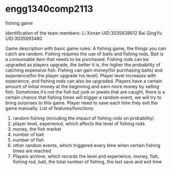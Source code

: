 # engg1340comp2113
fishing game

Identification of the team members:
Li Xinran UID:3035638612
Bai QingYu  UID:3035693480
 
Game description with basic game rules:
A fishing game, the things you can catch are random. Fishing requires the use of baits and fishing rods. Bait is a consumable item that needs to be purchased. Fishing rods can be upgraded as players upgrade, the better it is, the higher the probability of catching expensive fish. Fishing can gain money(for purchasing baits) and experience(for the player upgrade his level). Player level increases with experience, and fishing rods can also be upgraded.
Players have a certain amount of initial money at the beginning and earn more money by selling fish.
Sometimes it’s not the fish but junk or jewels that are caught, there is a certain chance that fishing times will trigger a random event, we will try to bring surprises to this game.
Player need to save each time they exit the game manually.
List of features/functions:
1. 	random  fishing  (including the impact of fishing rods on probability)
2. 	player level, experience, which affects the level of fishing rods
3. 	money, the fish market
4. 	number of bait
5. 	number of fish
6. 	other random events, which triggered every time when certain fishing times are reached
7. 	Players archive, which records the level and experience, money, fish, fishing rod, bait, the total number of fishing, the last save and exit time
